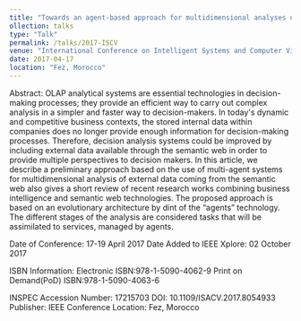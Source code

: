 ```yaml
---
title: "Towards an agent-based approach for multidimensional analyses of semantic web data"
ollection: talks
type: "Talk"
permalink: /talks/2017-ISCV
venue: "International Conference on Intelligent Systems and Computer Vision (ISCV'2017)"
date: 2017-04-17
location: "Fez, Morocco"
---
```


Abstract:
OLAP analytical systems are essential technologies in decision-making processes; they provide an efficient way to carry out complex analysis in a simpler and faster way to decision-makers. In today's dynamic and competitive business contexts, the stored internal data within companies does no longer provide enough information for decision-making processes. Therefore, decision analysis systems could be improved by including external data available through the semantic web in order to provide multiple perspectives to decision makers. In this article, we describe a preliminary approach based on the use of multi-agent systems for multidimensional analysis of external data coming from the semantic web also gives a short review of recent research works combining business intelligence and semantic web technologies. The proposed approach is based on an evolutionary architecture by dint of the “agents” technology. The different stages of the analysis are considered tasks that will be assimilated to services, managed by agents.

Date of Conference: 17-19 April 2017
Date Added to IEEE Xplore: 02 October 2017

ISBN Information:
	Electronic ISBN:978-1-5090-4062-9
	Print on Demand(PoD) ISBN:978-1-5090-4063-6
	
INSPEC Accession Number: 17215703
DOI: 10.1109/ISACV.2017.8054933
Publisher: IEEE
Conference Location: Fez, Morocco 

